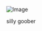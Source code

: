 ![Image](https://github.com/user-attachments/assets/1116096c-d978-4674-b1e8-5dc4cf80126a)

silly goober
